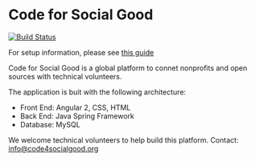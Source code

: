 # Code for Social Good
[![Build Status](https://travis-ci.org/Code4SocialGood/c4sg-services.svg?branch=master)](https://travis-ci.org/Code4SocialGood/c4sg-services)

For setup information, please see [this guide](https://github.com/Code4SocialGood/c4sg-services/wiki)

Code for Social Good is a global platform to connet nonprofits and open sources with technical volunteers. 

The application is buit with the following architecture:
- Front End: Angular 2, CSS, HTML
- Back End: Java Spring Framework 
- Database: MySQL

We welcome technical volunteers to help build this platform. Contact: info@code4socialgood.org
